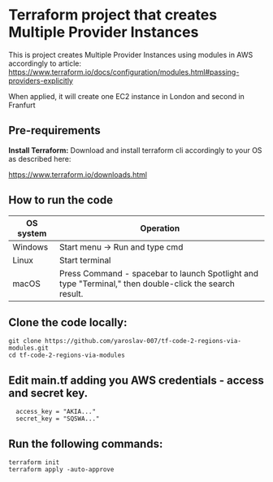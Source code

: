 # Terraform project that creates Multiple Provider Instances
This is project creates Multiple Provider Instances using modules in AWS accordingly to article: https://www.terraform.io/docs/configuration/modules.html#passing-providers-explicitly

When applied, it will create one EC2 instance in London and second in Franfurt

## Pre-requirements

**Install Terraform:**
Download and install terraform cli accordingly to your OS as described here:

https://www.terraform.io/downloads.html



## How to run the code


 OS system | Operation
 ------------ | -------------
| Windows | Start menu -> Run and type cmd |
| Linux  |Start terminal |
| macOS | Press Command - spacebar to launch Spotlight and type "Terminal," then double-click the search result. |

## Clone the code locally:

    git clone https://github.com/yaroslav-007/tf-code-2-regions-via-modules.git
    cd tf-code-2-regions-via-modules
   
## Edit main.tf adding you AWS credentials - access and secret key.

```
  access_key = "AKIA..."
  secret_key = "SQSWA..."
```
## Run the following commands:
    terraform init
    terraform apply -auto-approve
